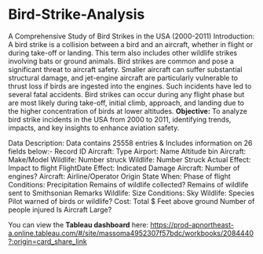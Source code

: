 # Bird-Strike-Analysis
A Comprehensive Study of Bird Strikes in the USA (2000-2011)
Introduction:
A bird strike is a collision between a bird and an aircraft, whether in flight or during take-off or landing. This term also includes other wildlife strikes involving bats or ground animals. Bird strikes are common and pose a significant threat to aircraft safety. Smaller aircraft can suffer substantial structural damage, and jet-engine aircraft are particularly vulnerable to thrust loss if birds are ingested into the engines. Such incidents have led to several fatal accidents. Bird strikes can occur during any flight phase but are most likely during take-off, initial climb, approach, and landing due to the higher concentration of birds at lower altitudes.
**Objective:** To analyze bird strike incidents in the USA from 2000 to 2011, identifying trends, impacts, and key insights to enhance aviation safety.

Data Description: Data contains 25558 entries & Includes information on  26 fields below:-
Record ID
Aircraft: Type
Airport: Name
Altitude bin
Aircraft: Make/Model
Wildlife: Number struck
Wildlife: Number Struck Actual
Effect: Impact to flight
FlightDate
Effect: Indicated Damage
Aircraft: Number of engines?
Aircraft: Airline/Operator 
Origin State
When: Phase of flight
Conditions: Precipitation
Remains of wildlife collected?
Remains of wildlife sent to Smithsonian
Remarks
Wildlife: Size
Conditions: Sky
Wildlife: Species
Pilot warned of birds or wildlife?
Cost: Total $
Feet above ground
Number of people injured
Is Aircraft Large? 


You can view the **Tableau dashboard** here: https://prod-apnortheast-a.online.tableau.com/#/site/massoma4952307f57bdc/workbooks/2084440?:origin=card_share_link

